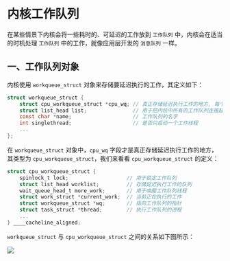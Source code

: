 # 内核工作队列

在某些情景下内核会将一些耗时的、可延迟的工作放到 `工作队列` 中，内核会在适当的时机处理 `工作队列` 中的工作，就像应用层开发的 `消息队列` 一样。

## 一、工作队列对象

内核使用 `workqueue_struct` 对象来存储要延迟执行的工作，其定义如下：

```c
struct workqueue_struct {
    struct cpu_workqueue_struct *cpu_wq; // 真正存储延迟执行工作的地方, 每个拥有CPU一个
    struct list_head list;               // 用于把内核中所有的工作队列连接起来
    const char *name;                    // 工作队列的名字
    int singlethread;                    // 是否只启动一个工作线程
    ...
};
```

在 `workqueue_struct` 对象中，`cpu_wq` 字段才是真正存储延迟执行工作的地方，其类型为 `cpu_workqueue_struct`，我们来看看 `cpu_workqueue_struct` 的定义：

```c
struct cpu_workqueue_struct {
    spinlock_t lock;                   // 用于锁定工作队列
    struct list_head worklist;         // 存储延迟执行工作的队列
    wait_queue_head_t more_work;       // 用于唤醒工作队列线程
    struct work_struct *current_work;  // 当前正在执行的工作
    struct workqueue_struct *wq;       // 指向工作队列的指针
    struct task_struct *thread;        // 执行工作队列的进程
    ...
} ____cacheline_aligned;
```

`workqueue_struct` 与 `cpu_workqueue_struct` 之间的关系如下图所示：

![](https://raw.githubusercontent.com/liexusong/linux-kernel-analyze/master/images/workqueue/workqueue.png)







